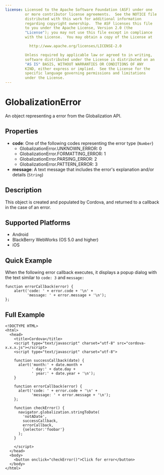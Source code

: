 ```yaml
---
license: Licensed to the Apache Software Foundation (ASF) under one
         or more contributor license agreements.  See the NOTICE file
         distributed with this work for additional information
         regarding copyright ownership.  The ASF licenses this file
         to you under the Apache License, Version 2.0 (the
         "License"); you may not use this file except in compliance
         with the License.  You may obtain a copy of the License at

           http://www.apache.org/licenses/LICENSE-2.0

         Unless required by applicable law or agreed to in writing,
         software distributed under the License is distributed on an
         "AS IS" BASIS, WITHOUT WARRANTIES OR CONDITIONS OF ANY
         KIND, either express or implied.  See the License for the
         specific language governing permissions and limitations
         under the License.
---
```


GlobalizationError
============

An object representing a error from the Globalization API.

Properties
----------

- __code__:  One of the following codes representing the error type (`Number`)
  - GlobalizationError.UNKNOWN\_ERROR: 0
  - GlobalizationError.FORMATTING\_ERROR: 1
  - GlobalizationError.PARSING\_ERROR: 2
  - GlobalizationError.PATTERN\_ERROR: 3
- __message__:  A text message that includes the error's explanation and/or details (`String`)

Description
-----------

This object is created and populated by Cordova, and returned to a callback in the case of an error.

Supported Platforms
-------------------

- Android
- BlackBerry WebWorks (OS 5.0 and higher)
- iOS

Quick Example
-------------

When the following error callback executes, it displays a
popup dialog with the text similar to `code: 3` and `message:`

    function errorCallback(error) {
        alert('code: ' + error.code + '\n' +
              'message: ' + error.message + '\n');
    };

Full Example
------------

    <!DOCTYPE HTML>
    <html>
      <head>
        <title>Cordova</title>
        <script type="text/javascript" charset="utf-8" src="cordova-x.x.x.js"></script>
        <script type="text/javascript" charset="utf-8">
                      
        function successCallback(date) {
          alert('month:' + date.month +
                ' day:' + date.day +
                ' year:' + date.year + '\n');
        }
                                            
        function errorCallback(error) {
          alert('code: ' + error.code + '\n' +
                'message: ' + error.message + '\n');
        };
                                                                  
        function checkError() {
          navigator.globalization.stringToDate(
            'notADate',
            successCallback,
            errorCallback,
            {selector:'foobar'}
          );
        }
    
        </script>
      </head>
      <body>
        <button onclick="checkError()">Click for error</button>
      </body>
    </html>

